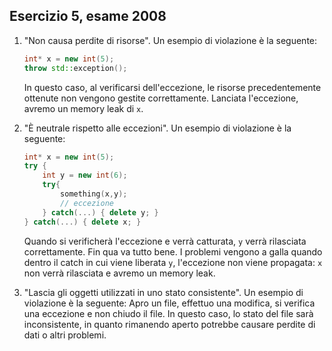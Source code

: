 ## Esercizio 5, esame 2008

1. "Non causa perdite di risorse".
    Un esempio di violazione è la seguente:
    ```cpp
    int* x = new int(5);
    throw std::exception();
    ```
    In questo caso, al verificarsi dell'eccezione, le risorse precedentemente ottenute non vengono gestite correttamente. Lanciata l'eccezione, avremo un memory leak di `x`.

2. "È neutrale rispetto alle eccezioni".
    Un esempio di violazione è la seguente:
    ```cpp
    int* x = new int(5);
    try {
        int y = new int(6);
        try{
            something(x,y);
            // eccezione
        } catch(...) { delete y; }
    } catch(...) { delete x; }
    ```
    Quando si verificherà l'eccezione e verrà catturata, `y` verrà rilasciata correttamente. 
    Fin qua va tutto bene. 
    I problemi vengono a galla quando dentro il catch in cui viene liberata `y`, l'eccezione non viene propagata: 
    `x` non verrà rilasciata e avremo un memory leak.

3. "Lascia gli oggetti utilizzati in uno stato consistente".
    Un esempio di violazione è la seguente:
    Apro un file, effettuo una modifica, si verifica una eccezione e non chiudo il file.
    In questo caso, lo stato del file sarà inconsistente, in quanto rimanendo aperto potrebbe causare perdite di dati o altri problemi.
